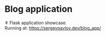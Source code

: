 <h1>Blog application</h1>

⚱ Flask application showcase.<br>
Running at: https://sergeypavlov.dev/blog_app/
